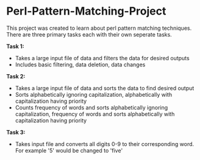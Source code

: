 # Perl-Pattern-Matching-Project
This project was created to learn about perl pattern matching techniques.  There are three primary tasks each with their own seperate tasks.

**Task 1:**
  - Takes a large input file of data and filters the data for desired outputs
  - Includes basic filtering, data deletion, data changes
  
**Task 2:**
  - Takes a large input file of data and sorts the data to find desired output
  - Sorts alphabetically ignoring capitalization, alphabetically with capitalization having priority
  - Counts frequency of words and sorts alphabetically ignoring capitalization, frequency of words and sorts alphabetically with capitalization having priority
  
**Task 3:**
  - Takes input file and converts all digits 0-9 to their corresponding word.  For example '5' would be changed to 'five'
  
